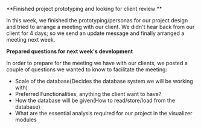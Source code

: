 **Finished project prototyping and looking for client review **

In this week, we finished the prototyping/personas for our project design and tried to arrange a meeting with our client. We didn't hear back from our client for 4 days; so we send an update message and finally arranged a meeting next week.



**Prepared questions for next week's development**

In order to prepare for the meeting we have with our clients, we posted a couple of questions we wanted to know to facilitate the meeting:

- Scale of the database(Decides the database system we will be working with)
- Preferred Functionalities, anything the client want to have?
- How the database will be given(How to read/store/load from the database)
- What are the essential analysis required for our project in the visualizer modules

